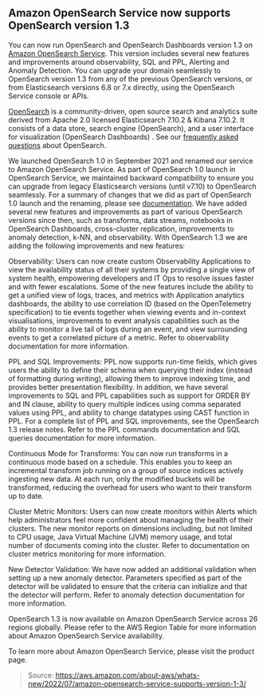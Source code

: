 ## Amazon OpenSearch Service now supports OpenSearch version 1.3

You can now run OpenSearch and OpenSearch Dashboards version 1.3 on [Amazon OpenSearch Service](https://aws.amazon.com/opensearch-service/). This version includes several new features and improvements around observability, SQL and PPL, Alerting and Anomaly Detection. You can upgrade your domain seamlessly to OpenSearch version 1.3 from any of the previous OpenSearch versions, or from Elasticsearch versions 6.8 or 7.x directly, using the OpenSearch Service console or APIs.

[OpenSearch](https://opensearch.org/) is a community-driven, open source search and analytics suite derived from Apache 2.0 licensed Elasticsearch 7.10.2 & Kibana 7.10.2. It consists of a data store, search engine (OpenSearch), and a user interface for visualization (OpenSearch Dashboards) . See our [frequently asked questions](https://aws.amazon.com/opensearch-service/the-elk-stack/what-is-opensearch/) about OpenSearch.

We launched OpenSearch 1.0 in September 2021 and renamed our service to Amazon OpenSearch Service. As part of OpenSearch 1.0 launch in OpenSearch Service, we maintained backward compatibility to ensure you can upgrade from legacy Elasticsearch versions (until v7.10) to OpenSearch seamlessly. For a summary of changes that we did as part of OpenSearch 1.0 launch and the renaming, please see [documentation](https://docs.aws.amazon.com/opensearch-service/latest/developerguide/rename.html). We have added several new features and improvements as part of various OpenSearch versions since then, such as transforms, data streams, notebooks in OpenSearch Dashboards, cross-cluster replication, improvements to anomaly detection, k-NN, and observability. With OpenSearch 1.3 we are adding the following improvements and new features:

Observability: Users can now create custom Observability Applications to view the availability status of all their systems by providing a single view of system health, empowering developers and IT Ops to resolve issues faster and with fewer escalations. Some of the new features include the ability to get a unified view of logs, traces, and metrics with Application analytics dashboards, the ability to use correlation ID (based on the OpenTelemetry specification) to tie events together when viewing events and in-context visualisations, improvements to event analysis capabilities such as the ability to monitor a live tail of logs during an event, and view surrounding events to get a correlated picture of a metric. Refer to observability documentation for more information.

PPL and SQL Improvements: PPL now supports run-time fields, which gives users the ability to define their schema when querying their index (instead of formatting during writing), allowing them to improve indexing time, and provides better presentation flexibility. In addition, we have several improvements to SQL and PPL capabilities such as support for ORDER BY and IN clause, ability to query multiple indices using comma separated values using PPL, and ability to change datatypes using CAST function in PPL. For a complete list of PPL and SQL improvements, see the OpenSearch 1.3 release notes. Refer to the PPL commands documentation and SQL queries documentation for more information.

Continuous Mode for Transforms: You can now run transforms in a continuous mode based on a schedule. This enables you to keep an incremental transform job running on a group of source indices actively ingesting new data. At each run, only the modified buckets will be transformed, reducing the overhead for users who want to their transform up to date.

Cluster Metric Monitors: Users can now create monitors within Alerts which help administrators feel more confident about managing the health of their clusters. The new monitor reports on dimensions including, but not limited to CPU usage, Java Virtual Machine (JVM) memory usage, and total number of documents coming into the cluster. Refer to documentation on cluster metrics monitoring for more information.

New Detector Validation: We have now added an additional validation when setting up a new anomaly detector. Parameters specified as part of the detector will be validated to ensure that the criteria can initialize and that the detector will perform. Refer to anomaly detection documentation for more information.

OpenSearch 1.3 is now available on Amazon OpenSearch Service across 26 regions globally. Please refer to the AWS Region Table for more information about Amazon OpenSearch Service availability.

To learn more about Amazon OpenSearch Service, please visit the product page.

> Source: https://aws.amazon.com/about-aws/whats-new/2022/07/amazon-opensearch-service-supports-version-1-3/